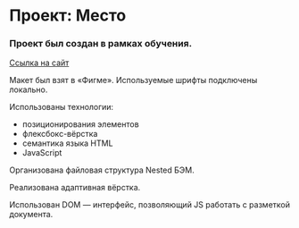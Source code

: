 # Проект: Место

### Проект был создан в рамках обучения.

[Ссылка на сайт](https://innasof.github.io/mesto/)

Макет был взят в «Фигме».
Используемые шрифты подключены локально.

Использованы технологии:
- позиционирования элементов
- флексбокс-вёрстка
- семантика языка HTML
- JavaScript

Организована файловая структура Nested БЭМ.

Реализована адаптивная вёрстка.

Использован DOM — интерфейс, позволяющий JS работать с
разметкой документа.
